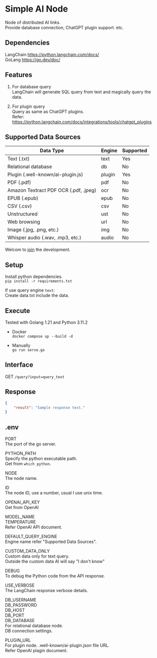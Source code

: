 
Simple AI Node
==============


Node of distributed AI links.  
Provide database connection, ChatGPT plugin support. etc.  


Dependencies
------------

LangChain https://python.langchain.com/docs/  
GoLang https://go.dev/doc/  


Features
--------

1. For database query  
LangChain will generate SQL query from text and magically query the data.  

2. For plugin query  
Query as same as ChatGPT plugins.  
Refer: https://python.langchain.com/docs/integrations/tools/chatgpt_plugins  


Supported Data Sources
----------------------

| Data Type                             | Engine | Supported   |
|---------------------------------------|--------|-------------|
| Text (.txt)                           | text   | Yes         |
| Relational database                   | db     | No          |
| Plugin (.well-known/ai-plugin.js)     | plugin | Yes         |
| PDF (.pdf)                            | pdf    | No          |
| Amazon Textract PDF OCR (.pdf, .jpeg) | ocr    | No          |
| EPUB (.epub)                          | epub   | No          |
| CSV (.csv)                            | csv    | No          |
| Unstructured                          | ust    | No          |
| Web browsing                          | url    | No          |
| Image (.jpg, .png, etc.)              | img    | No          |
| Whisper audio (.wav, .mp3, etc.)      | audio  | No          |

Welcom to [join](https://github.com/gcc3) the development.  


Setup
-----

Install python dependencies.  
`pip install -r requirements.txt`

If use query engine `text`:  
Create data.txt include the data.  


Execute
-------

Tested with Golang 1.21 and Python 3.11.2  

* Docker  
`docker compose up --build -d`  

* Manually  
`go run serve.go`  


Interface
---------

GET `/query?input=query_text`  


Response
--------

```json
{
    "result": "Sample response text."
}
```


.env
----

PORT  
The port of the go server.  

PYTHON_PATH  
Specify the python executable path.  
Get from `which python`.  

NODE  
The node name.  

ID  
The node ID, use a number, usual I use unix time.  

OPENAI_API_KEY  
Get from OpenAI 

MODEL_NAME  
TEMPERATURE  
Refer OpenAI API document.  

DEFAULT_QUERY_ENGINE  
Engine name refer "Supported Data Sources".  

CUSTOM_DATA_ONLY  
Custom data only for text query.  
Outside the custom data AI will say "I don't know"  

DEBUG  
To debug the Python code from the API response.  

USE_VERBOSE  
The LangChain response verbose details.  

DB_USERNAME  
DB_PASSWORD  
DB_HOST  
DB_PORT  
DB_DATABASE  
For relational database node.  
DB connection settings.

PLUGIN_URL  
For plugin node.
.well-known/ai-plugin.json file URL.  
Refer OpenAI plagin document.  
